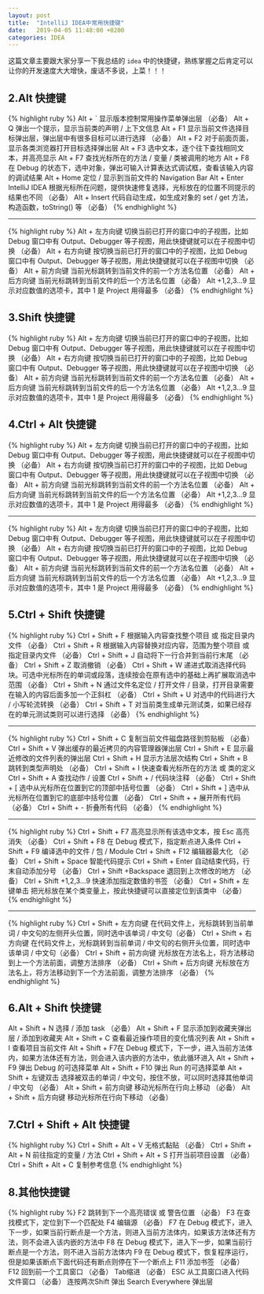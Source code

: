 ```yaml
---
layout: post
title:  "IntelliJ IDEA中常用快捷键"
date:   2019-04-05 11:48:00 +0200
categories: IDEA
---
```

  这篇文章主要跟大家分享一下我总结的 `idea` 中的快捷键，熟练掌握之后肯定可以让你的开发速度大大增快，废话不多说，上菜！！！
## 2.Alt 快捷键
{% highlight ruby %}
Alt + \` 显示版本控制常用操作菜单弹出层 （必备）
Alt + Q 弹出一个提示，显示当前类的声明 / 上下文信息
Alt + F1 显示当前文件选择目标弹出层，弹出层中有很多目标可以进行选择 （必备）
Alt + F2 对于前面页面，显示各类浏览器打开目标选择弹出层
Alt + F3 选中文本，逐个往下查找相同文本，并高亮显示
Alt + F7 查找光标所在的方法 / 变量 / 类被调用的地方
Alt + F8 在 Debug 的状态下，选中对象，弹出可输入计算表达式调试框，查看该输入内容的调试结果
Alt + Home 定位 / 显示到当前文件的 Navigation Bar
Alt + Enter IntelliJ IDEA 根据光标所在问题，提供快速修复选择，光标放在的位置不同提示的结果也不同 （必备）
Alt + Insert 代码自动生成，如生成对象的 set / get 方法，构造函数，toString() 等 （必备）
{% endhighlight %}
*************************************************************************************************
{% highlight ruby %}
Alt + 左方向键 切换当前已打开的窗口中的子视图，比如 Debug 窗口中有 Output、Debugger 等子视图，用此快捷键就可以在子视图中切换 （必备）
Alt + 右方向键 按切换当前已打开的窗口中的子视图，比如 Debug 窗口中有 Output、Debugger 等子视图，用此快捷键就可以在子视图中切换 （必备）
Alt + 前方向键 当前光标跳转到当前文件的前一个方法名位置 （必备）
Alt + 后方向键 当前光标跳转到当前文件的后一个方法名位置 （必备）
Alt +1,2,3…9 显示对应数值的选项卡，其中 1 是 Project 用得最多 （必备）
{% endhighlight %}

## 3.Shift 快捷键
{% highlight ruby %}
Alt + 左方向键 切换当前已打开的窗口中的子视图，比如 Debug 窗口中有 Output、Debugger 等子视图，用此快捷键就可以在子视图中切换 （必备）
Alt + 右方向键 按切换当前已打开的窗口中的子视图，比如 Debug 窗口中有 Output、Debugger 等子视图，用此快捷键就可以在子视图中切换 （必备）
Alt + 前方向键 当前光标跳转到当前文件的前一个方法名位置 （必备）
Alt + 后方向键 当前光标跳转到当前文件的后一个方法名位置 （必备）
Alt +1,2,3…9 显示对应数值的选项卡，其中 1 是 Project 用得最多 （必备）
{% endhighlight %}

## 4.Ctrl + Alt 快捷键
{% highlight ruby %}
Alt + 左方向键 切换当前已打开的窗口中的子视图，比如 Debug 窗口中有 Output、Debugger 等子视图，用此快捷键就可以在子视图中切换 （必备）
Alt + 右方向键 按切换当前已打开的窗口中的子视图，比如 Debug 窗口中有 Output、Debugger 等子视图，用此快捷键就可以在子视图中切换 （必备）
Alt + 前方向键 当前光标跳转到当前文件的前一个方法名位置 （必备）
Alt + 后方向键 当前光标跳转到当前文件的后一个方法名位置 （必备）
Alt +1,2,3…9 显示对应数值的选项卡，其中 1 是 Project 用得最多 （必备）
{% endhighlight %}
*************************************************************************************************
{% highlight ruby %}
Alt + 左方向键 切换当前已打开的窗口中的子视图，比如 Debug 窗口中有 Output、Debugger 等子视图，用此快捷键就可以在子视图中切换 （必备）
Alt + 右方向键 按切换当前已打开的窗口中的子视图，比如 Debug 窗口中有 Output、Debugger 等子视图，用此快捷键就可以在子视图中切换 （必备）
Alt + 前方向键 当前光标跳转到当前文件的前一个方法名位置 （必备）
Alt + 后方向键 当前光标跳转到当前文件的后一个方法名位置 （必备）
Alt +1,2,3…9 显示对应数值的选项卡，其中 1 是 Project 用得最多 （必备）
{% endhighlight %}

## 5.Ctrl + Shift 快捷键
{% highlight ruby %}
Ctrl + Shift + F 根据输入内容查找整个项目 或 指定目录内文件 （必备）
Ctrl + Shift + R 根据输入内容替换对应内容，范围为整个项目 或 指定目录内文件 （必备）
Ctrl + Shift + J 自动将下一行合并到当前行末尾 （必备）
Ctrl + Shift + Z 取消撤销 （必备）
Ctrl + Shift + W 递进式取消选择代码块。可选中光标所在的单词或段落，连续按会在原有选中的基础上再扩展取消选中范围 （必备）
Ctrl + Shift + N 通过文件名定位 / 打开文件 / 目录，打开目录需要在输入的内容后面多加一个正斜杠 （必备）
Ctrl + Shift + U 对选中的代码进行大 / 小写轮流转换 （必备）
Ctrl + Shift + T 对当前类生成单元测试类，如果已经存在的单元测试类则可以进行选择 （必备）
{% endhighlight %}
*************************************************************************************************
{% highlight ruby %}
Ctrl + Shift + C 复制当前文件磁盘路径到剪贴板 （必备）
Ctrl + Shift + V 弹出缓存的最近拷贝的内容管理器弹出层
Ctrl + Shift + E 显示最近修改的文件列表的弹出层
Ctrl + Shift + H 显示方法层次结构
Ctrl + Shift + B 跳转到类型声明处 （必备）
Ctrl + Shift + I 快速查看光标所在的方法 或 类的定义
Ctrl + Shift + A 查找动作 / 设置
Ctrl + Shift + / 代码块注释 （必备）
Ctrl + Shift + [ 选中从光标所在位置到它的顶部中括号位置 （必备）
Ctrl + Shift + ] 选中从光标所在位置到它的底部中括号位置 （必备）
Ctrl + Shift + + 展开所有代码 （必备）
Ctrl + Shift + - 折叠所有代码 （必备）
{% endhighlight %}
*************************************************************************************************
{% highlight ruby %}
Ctrl + Shift + F7 高亮显示所有该选中文本，按 Esc 高亮消失 （必备）
Ctrl + Shift + F8 在 Debug 模式下，指定断点进入条件
Ctrl + Shift + F9 编译选中的文件 / 包 / Module
Ctrl + Shift + F12 编辑器最大化 （必备）
Ctrl + Shift + Space 智能代码提示
Ctrl + Shift + Enter 自动结束代码，行末自动添加分号 （必备）
Ctrl + Shift +Backspace 退回到上次修改的地方 （必备）
Ctrl + Shift +1,2,3…9 快速添加指定数值的书签 （必备）
Ctrl + Shift + 左键单击 把光标放在某个类变量上，按此快捷键可以直接定位到该类中 （必备）
{% endhighlight %}
*************************************************************************************************
{% highlight ruby %}
Ctrl + Shift + 左方向键 在代码文件上，光标跳转到当前单词 / 中文句的左侧开头位置，同时选中该单词 / 中文句（必备） 
Ctrl + Shift + 右方向键 在代码文件上，光标跳转到当前单词 / 中文句的右侧开头位置，同时选中该单词 / 中文句（必备）
Ctrl + Shift + 前方向键 光标放在方法名上，将方法移动到上一个方法前面，调整方法排序 （必备）
Ctrl + Shift + 后方向键 光标放在方法名上，将方法移动到下一个方法前面，调整方法排序 （必备）
{% endhighlight %}

## 6.Alt + Shift 快捷键
Alt + Shift + N 选择 / 添加 task （必备）
Alt + Shift + F 显示添加到收藏夹弹出层 / 添加到收藏夹
Alt + Shift + C 查看最近操作项目的变化情况列表
Alt + Shift + I 查看项目当前文件
Alt + Shift + F7在 Debug 模式下，下一步，进入当前方法体内，如果方法体还有方法，则会进入该内嵌的方法中，依此循环进入
Alt + Shift + F9 弹出 Debug 的可选择菜单
Alt + Shift + F10 弹出 Run 的可选择菜单
Alt + Shift + 左键双击 选择被双击的单词 / 中文句，按住不放，可以同时选择其他单词 / 中文句 （必备）
Alt + Shift + 前方向键 移动光标所在行向上移动 （必备）
Alt + Shift + 后方向键 移动光标所在行向下移动 （必备）

## 7.Ctrl + Shift + Alt 快捷键
{% highlight ruby %}
Ctrl + Shift + Alt + V 无格式黏贴 （必备）
Ctrl + Shift + Alt + N 前往指定的变量 / 方法
Ctrl + Shift + Alt + S 打开当前项目设置 （必备）
Ctrl + Shift + Alt + C 复制参考信息
{% endhighlight %}

## 8.其他快捷键
{% highlight ruby %}
F2 跳转到下一个高亮错误 或 警告位置 （必备）
F3 在查找模式下，定位到下一个匹配处
F4 编辑源 （必备）
F7 在 Debug 模式下，进入下一步，如果当前行断点是一个方法，则进入当前方法体内，如果该方法体还有方法，则不会进入该内嵌的方法中
F8 在 Debug 模式下，进入下一步，如果当前行断点是一个方法，则不进入当前方法体内
F9 在 Debug 模式下，恢复程序运行，但是如果该断点下面代码还有断点则停在下一个断点上
F11 添加书签 （必备）
F12 回到前一个工具窗口 （必备）
Tab缩进 （必备）
ESC 从工具窗口进入代码文件窗口 （必备）
连按两次Shift 弹出 Search Everywhere 弹出层
